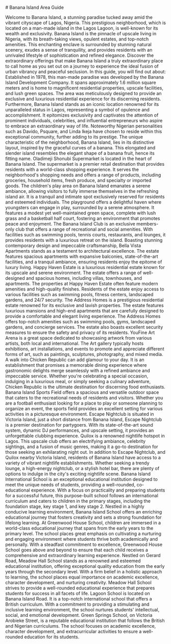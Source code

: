 \# Banana Island Area Guide

Welcome to Banana Island, a stunning paradise tucked away amid the vibrant cityscape of Lagos, Nigeria. This prestigious neighborhood, which is located on a man\-made island in the Lagos Lagoon, is well\-known for its wealth and exclusivity. Banana Island is the pinnacle of upscale living in Nigeria, with its breath\-taking views, opulent estates, and top\-notch amenities. This enchanting enclave is surrounded by stunning natural scenery, exudes a sense of tranquility, and provides residents with an unrivaled lifestyle of sophistication and refined elegance. Discover the extraordinary offerings that make Banana Island a truly extraordinary place to call home as you set out on a journey to experience the ideal fusion of urban vibrancy and peaceful seclusion. In this guide, you will find out about: Established in 1978, this man\-made paradise was developed by the Banana Island Development Company. It spans approximately 1\.6 million square meters and is home to magnificent residential properties, upscale facilities, and lush green spaces. The area was meticulously designed to provide an exclusive and luxurious residential experience for its discerning residents. Furthermore, Banana Island stands as an iconic location renowned for its unparalleled status in Lagos, representing a symbol of opulence and accomplishment. It epitomizes exclusivity and captivates the attention of prominent individuals, celebrities, and influential entrepreneurs who aspire to embrace an extraordinary way of life. Noteworthy Nigerian personalities such as Davido, Psquare, and Linda Ikeja have chosen to reside within this exceptional community, further adding to its prestige. The unique characteristic of the neighborhood, Banana Island, lies in its distinctive layout, inspired by the graceful curves of a banana. This elongated and slender island resembles the elegant shape of a banana fruit, hence its fitting name. Oladimeji Shonubi Supermarket is located in the heart of Banana Island. The supermarket is a premier retail destination that provides residents with a world\-class shopping experience. It serves the neighborhood's shopping needs and offers a range of products, including groceries, household items, fresh produce, and specialty or imported goods. The children's play area on Banana Island emanates a serene ambiance, allowing visitors to fully immerse themselves in the refreshing island air. It is a tranquil and intimate spot exclusively reserved for residents and esteemed individuals. The playground offers a delightful haven where youngsters can engage in play, surrounded by a serene atmosphere. It features a modest yet well\-maintained green space, complete with lush grass and a basketball half court, fostering an environment that promotes peace and enjoyment. The Banana Island Club is an exclusive members\-only club that offers a range of recreational and social amenities. With facilities such as swimming pools, tennis courts, restaurants, and lounges, it provides residents with a luxurious retreat on the island. Boasting stunning contemporary design and impeccable craftsmanship, Bella Vista Apartments stands as a testament to architectural excellence. The estate features spacious apartments with expansive balconies, state\-of\-the\-art facilities, and a tranquil ambiance, ensuring residents enjoy the epitome of luxury living. Happy Haven Estate is a luxurious residential estate known for its upscale and serene environment. The estate offers a range of well\-designed and spacious homes, including villas, townhouses, and apartments. The properties at Happy Haven Estate often feature modern amenities and high\-quality finishes. Residents of the estate enjoy access to various facilities such as swimming pools, fitness centers, landscaped gardens, and 24/7 security. The Address Homes is a prestigious residential estate renowned for its exclusive and lavish properties. The estate features luxurious mansions and high\-end apartments that are carefully designed to provide a comfortable and elegant living experience. The Address Homes offers top\-notch amenities such as swimming pools, gyms, landscaped gardens, and concierge services. The estate also boasts excellent security measures to ensure the safety and privacy of its residents. YouFine Art Arena is a great space dedicated to showcasing artwork from various artists, both local and international. The Art gallery typically hosts exhibitions, art installations, and events to promote and appreciate different forms of art, such as paintings, sculptures, photography, and mixed media. A walk into Chicken Republic can add glamour to your day. It is an establishment that promises a memorable dining experience where gastronomic delights merge seamlessly with a refined ambiance and impeccable service. Whether you're celebrating a special occasion, indulging in a luxurious meal, or simply seeking a culinary adventure, Chicken Republic is the ultimate destination for discerning food enthusiasts. Banana Island Sports Field offers a spacious and versatile outdoor space that caters to the recreational needs of residents and visitors. Whether you are a football enthusiast looking for a place to play or someone planning to organize an event, the sports field provides an excellent setting for various activities in a picturesque environment. Escape Nightclub is situated in Victoria Island, just a short distance from Banana Island, Escape Nightclub is a premier destination for partygoers. With its state\-of\-the\-art sound system, dynamic DJ performances, and upscale setting, it provides an unforgettable clubbing experience. Quilox is a renowned nightlife hotspot in Lagos. This upscale club offers an electrifying ambiance, celebrity sightings, and a fusion of music genres, making it a go\-to destination for those seeking an exhilarating night out. In addition to Escape Nightclub, and Quilox nearby Victoria Island, residents of Banana Island have access to a variety of vibrant nightlife establishments. Whether seeking a trendy lounge, a high\-energy nightclub, or a stylish hotel bar, there are plenty of options to indulge in the city's exciting nightlife scene. Banana Island International School is an exceptional educational institution designed to meet the unique needs of students, providing a well\-rounded, co\-educational experience. With a focus on practicality and preparing students for a successful future, this purpose\-built school follows an international curriculum and caters to children in the primary stages, including the foundation stage, key stage 1, and key stage 2\. Nestled in a highly conducive learning environment, Banana Island School offers an enriching educational journey that fosters creativity and sets a strong foundation for lifelong learning. At Greenwood House School, children are immersed in a world\-class educational journey that spans from the early years to the primary level. The school places great emphasis on cultivating a nurturing and engaging environment where students thrive both academically and personally. With a steadfast commitment to excellence, Greenwood House School goes above and beyond to ensure that each child receives a comprehensive and extraordinary learning experience. Nestled on Gerard Road, Meadow Hall School stands as a renowned and esteemed educational institution, offering exceptional quality education from the early years through the secondary level. With a firm belief in a holistic approach to learning, the school places equal importance on academic excellence, character development, and nurturing creativity. Meadow Hall School strives to provide a well\-rounded educational experience that prepares students for success in all facets of life. Lagoon School is located on Banana Island Road. It is a top\-notch international school that offers a British curriculum. With a commitment to providing a stimulating and inclusive learning environment, the school nurtures students' intellectual, social, and emotional development. Green Springs School, on Victoria Arobieke Street, is a reputable educational institution that follows the British and Nigerian curriculums. The school focuses on academic excellence, character development, and extracurricular activities to ensure a well\-rounded education for its students. 